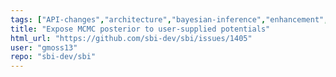 ```yaml
---
tags: ["API-changes","architecture","bayesian-inference","enhancement","likelihood-free-inference","machine-learning","parameter-estimation","pytorch","simulation-based-inference"]
title: "Expose MCMC posterior to user-supplied potentials"
html_url: "https://github.com/sbi-dev/sbi/issues/1405"
user: "gmoss13"
repo: "sbi-dev/sbi"
---
```



